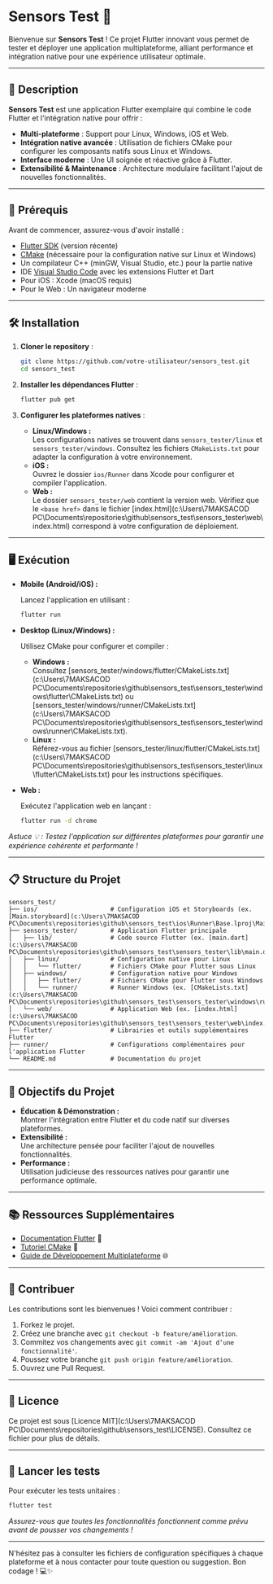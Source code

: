 # Sensors Test 🚀

Bienvenue sur **Sensors Test** ! Ce projet Flutter innovant vous permet de tester et déployer une application multiplateforme, alliant performance et intégration native pour une expérience utilisateur optimale.

---

## 📖 Description

**Sensors Test** est une application Flutter exemplaire qui combine le code Flutter et l'intégration native pour offrir :
- **Multi-plateforme** : Support pour Linux, Windows, iOS et Web.
- **Intégration native avancée** : Utilisation de fichiers CMake pour configurer les composants natifs sous Linux et Windows.
- **Interface moderne** : Une UI soignée et réactive grâce à Flutter.
- **Extensibilité & Maintenance** : Architecture modulaire facilitant l'ajout de nouvelles fonctionnalités.

---

## 🔧 Prérequis

Avant de commencer, assurez-vous d'avoir installé :

- [Flutter SDK](https://docs.flutter.dev/get-started/install) (version récente)
- [CMake](https://cmake.org/download/) (nécessaire pour la configuration native sur Linux et Windows)
- Un compilateur C++ (minGW, Visual Studio, etc.) pour la partie native
- IDE [Visual Studio Code](https://code.visualstudio.com/) avec les extensions Flutter et Dart
- Pour iOS : Xcode (macOS requis)
- Pour le Web : Un navigateur moderne

---

## 🛠️ Installation

1. **Cloner le repository** :

   ```bash
   git clone https://github.com/votre-utilisateur/sensors_test.git
   cd sensors_test
   ```

2. **Installer les dépendances Flutter** :

   ```bash
   flutter pub get
   ```

3. **Configurer les plateformes natives** :

   - **Linux/Windows :**  
     Les configurations natives se trouvent dans `sensors_tester/linux` et `sensors_tester/windows`. Consultez les fichiers `CMakeLists.txt` pour adapter la configuration à votre environnement.
   - **iOS :**  
     Ouvrez le dossier `ios/Runner` dans Xcode pour configurer et compiler l'application.
   - **Web :**  
     Le dossier `sensors_tester/web` contient la version web. Vérifiez que le `<base href>` dans le fichier [index.html](c:\Users\7MAKSACOD PC\Documents\repositories\github\sensors_test\sensors_tester\web\index.html) correspond à votre configuration de déploiement.

---

## 🖥️ Exécution

- **Mobile (Android/iOS) :**

   Lancez l'application en utilisant :

   ```bash
   flutter run
   ```

- **Desktop (Linux/Windows) :**

   Utilisez CMake pour configurer et compiler :
   - **Windows :**  
     Consultez [sensors_tester/windows/flutter/CMakeLists.txt](c:\Users\7MAKSACOD PC\Documents\repositories\github\sensors_test\sensors_tester\windows\flutter\CMakeLists.txt) ou [sensors_tester/windows/runner/CMakeLists.txt](c:\Users\7MAKSACOD PC\Documents\repositories\github\sensors_test\sensors_tester\windows\runner\CMakeLists.txt).
   - **Linux :**  
     Référez-vous au fichier [sensors_tester/linux/flutter/CMakeLists.txt](c:\Users\7MAKSACOD PC\Documents\repositories\github\sensors_test\sensors_tester\linux\flutter\CMakeLists.txt) pour les instructions spécifiques.

- **Web :**

   Exécutez l'application web en lançant :

   ```bash
   flutter run -d chrome
   ```

*Astuce 💡 : Testez l'application sur différentes plateformes pour garantir une expérience cohérente et performante !*

---

## 📋 Structure du Projet

```
sensors_test/
├── ios/                    # Configuration iOS et Storyboards (ex. [Main.storyboard](c:\Users\7MAKSACOD PC\Documents\repositories\github\sensors_test\ios\Runner\Base.lproj\Main.storyboard))
├── sensors_tester/         # Application Flutter principale
│   ├── lib/                # Code source Flutter (ex. [main.dart](c:\Users\7MAKSACOD PC\Documents\repositories\github\sensors_test\sensors_tester\lib\main.dart))
│   ├── linux/              # Configuration native pour Linux
│   │   └── flutter/        # Fichiers CMake pour Flutter sous Linux
│   ├── windows/            # Configuration native pour Windows
│   │   ├── flutter/        # Fichiers CMake pour Flutter sous Windows
│   │   └── runner/         # Runner Windows (ex. [CMakeLists.txt](c:\Users\7MAKSACOD PC\Documents\repositories\github\sensors_test\sensors_tester\windows\runner\CMakeLists.txt))
│   └── web/                # Application Web (ex. [index.html](c:\Users\7MAKSACOD PC\Documents\repositories\github\sensors_test\sensors_tester\web\index.html))
├── flutter/                # Librairies et outils supplémentaires Flutter
├── runner/                 # Configurations complémentaires pour l'application Flutter
└── README.md               # Documentation du projet
```

---

## 🎯 Objectifs du Projet

- **Éducation & Démonstration :**  
  Montrer l'intégration entre Flutter et du code natif sur diverses plateformes.
- **Extensibilité :**  
  Une architecture pensée pour faciliter l'ajout de nouvelles fonctionnalités.
- **Performance :**  
  Utilisation judicieuse des ressources natives pour garantir une performance optimale.

---

## 📚 Ressources Supplémentaires

- [Documentation Flutter](https://docs.flutter.dev/) 📘
- [Tutoriel CMake](https://cmake.org/cmake/help/latest/guide/tutorial/index.html) 🔨
- [Guide de Développement Multiplateforme](https://flutter.dev/desktop) 🌐

---

## 👥 Contribuer

Les contributions sont les bienvenues ! Voici comment contribuer :

1. Forkez le projet.
2. Créez une branche avec `git checkout -b feature/amélioration`.
3. Commitez vos changements avec `git commit -am 'Ajout d’une fonctionnalité'`.
4. Poussez votre branche `git push origin feature/amélioration`.
5. Ouvrez une Pull Request.

---

## 📄 Licence

Ce projet est sous [Licence MIT](c:\Users\7MAKSACOD PC\Documents\repositories\github\sensors_test\LICENSE). Consultez ce fichier pour plus de détails.

---

## 🚀 Lancer les tests

Pour exécuter les tests unitaires :

```bash
flutter test
```

*Assurez-vous que toutes les fonctionnalités fonctionnent comme prévu avant de pousser vos changements !*

---

N'hésitez pas à consulter les fichiers de configuration spécifiques à chaque plateforme et à nous contacter pour toute question ou suggestion. Bon codage ! 💻✨

